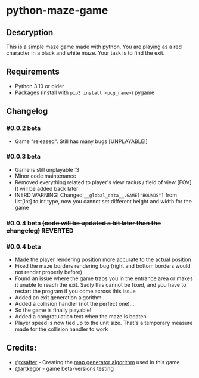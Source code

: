 # python-maze-game
## Descryption
This is a simple maze game made with python. You are playing as a red character in a black and white maze. Your task is to find the exit.

## Requirements
- Python 3.10 or older
- Packages (install with `pip3 install <pcg_name>`) [pygame](https://pypi.org/project/pygame/)

## Changelog
### #0.0.2 beta
- Game "released". Still has many bugs [UNPLAYABLE!]
### #0.0.3 beta
- Game is still unplayable :3
- Minor code maintenance
- Removed everything related to player's view radius / field of view [FOV]. It will be added back later
- !NERD WARNING! Changed `__global_data__.GAME["BOUNDS"]` from list[int] to int type, now you cannot set different height and width for the game
### #0.0.4 beta ~~(code will be updated a bit later than the changelog)~~ REVERTED
### #0.0.4 beta
- Made the player rendering position more accurate to the actual position
- Fixed the maze borders rendering bug (right and bottom borders would not render properly before)
- Found an issue where the game traps you in the entrance area or makes it unable to reach the exit. Sadly this cannot be fixed, and you have to restart the program if you come across this issue
- Added an exit generation algorithm...
- Added a collision handler (not the perfect one)...
- So the game is finally playable!
- Added a congratulation text when the maze is beaten
- Player speed is now tied up to the unit size. That's a temporary measure made for the collision handler to work

## Credits:
- [@xsafter](https://github.com/xsafter) - Creating the [map generator algorithm](https://github.com/xsafter/map-generator) used in this game
- [@artkegor](https://github.com/artkegor) - game beta-versions testing
